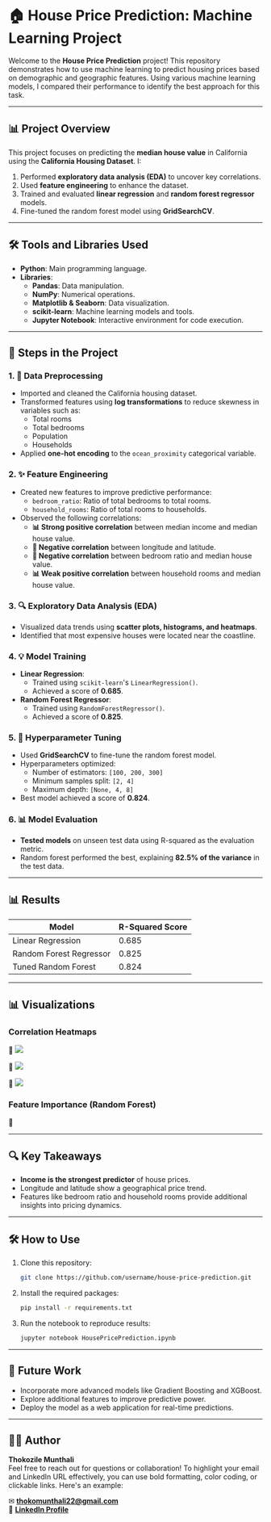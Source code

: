 # 🏠 House Price Prediction: Machine Learning Project

Welcome to the **House Price Prediction** project! This repository demonstrates how to use machine learning to predict housing prices based on demographic and geographic features. Using various machine learning models, I compared their performance to identify the best approach for this task.

---

## 📊 Project Overview
This project focuses on predicting the **median house value** in California using the **California Housing Dataset**. I:

1. Performed **exploratory data analysis (EDA)** to uncover key correlations.
2. Used **feature engineering** to enhance the dataset.
3. Trained and evaluated **linear regression** and **random forest regressor** models.
4. Fine-tuned the random forest model using **GridSearchCV**.

---

## 🛠️ Tools and Libraries Used
- **Python**: Main programming language.
- **Libraries**:
  - **Pandas**: Data manipulation.
  - **NumPy**: Numerical operations.
  - **Matplotlib & Seaborn**: Data visualization.
  - **scikit-learn**: Machine learning models and tools.
  - **Jupyter Notebook**: Interactive environment for code execution.

---

## 🔄 Steps in the Project

### 1. **🔄 Data Preprocessing**
- Imported and cleaned the California housing dataset.
- Transformed features using **log transformations** to reduce skewness in variables such as:
  - Total rooms
  - Total bedrooms
  - Population
  - Households
- Applied **one-hot encoding** to the `ocean_proximity` categorical variable.

### 2. **✨ Feature Engineering**
- Created new features to improve predictive performance:
  - `bedroom_ratio`: Ratio of total bedrooms to total rooms.
  - `household_rooms`: Ratio of total rooms to households.
- Observed the following correlations:
  - **📊 Strong positive correlation** between median income and median house value.
  - **🔻 Negative correlation** between longitude and latitude.
  - **🔻 Negative correlation** between bedroom ratio and median house value.
  - **📊 Weak positive correlation** between household rooms and median house value.

### 3. **🔍 Exploratory Data Analysis (EDA)**
- Visualized data trends using **scatter plots, histograms, and heatmaps**.
- Identified that most expensive houses were located near the coastline.

### 4. **💡 Model Training**
- **Linear Regression**:
  - Trained using `scikit-learn`'s `LinearRegression()`.
  - Achieved a score of **0.685**.
- **Random Forest Regressor**:
  - Trained using `RandomForestRegressor()`.
  - Achieved a score of **0.825**.

### 5. **🔧 Hyperparameter Tuning**
- Used **GridSearchCV** to fine-tune the random forest model.
- Hyperparameters optimized:
  - Number of estimators: `[100, 200, 300]`
  - Minimum samples split: `[2, 4]`
  - Maximum depth: `[None, 4, 8]`
- Best model achieved a score of **0.824**.

### 6. **📊 Model Evaluation**
- **Tested models** on unseen test data using R-squared as the evaluation metric.
- Random forest performed the best, explaining **82.5% of the variance** in the test data.

---

## 📊 Results
| Model                  | R-Squared Score |
|------------------------|-----------------|
| Linear Regression      | 0.685           |
| Random Forest Regressor| 0.825           |
| Tuned Random Forest    | 0.824           |

---

## 📊 Visualizations
### Correlation Heatmaps
🎨 ![](https://github.com/Thokozile23/Python-Project/blob/7329c93ec5d6098557db972efefbe4f7e9c04192/House%20Price%20Prediction/tic1.png)


🎨 ![](https://github.com/Thokozile23/Python-Project/blob/82d1fd8df28c89250e628532487bd3fa8f4bcfc3/House%20Price%20Prediction/tic2.png)



🎨 ![](https://github.com/Thokozile23/Python-Project/blob/18fe7b7709872f9f7b6c489e1942a045063a0841/House%20Price%20Prediction/tic3.png)





### Feature Importance (Random Forest)
🎨 ![]()

---

## 🔍 Key Takeaways
- **Income is the strongest predictor** of house prices.
- Longitude and latitude show a geographical price trend.
- Features like bedroom ratio and household rooms provide additional insights into pricing dynamics.

---

## 🛠️ How to Use
1. Clone this repository:
   ```bash
   git clone https://github.com/username/house-price-prediction.git
   ```
2. Install the required packages:
   ```bash
   pip install -r requirements.txt
   ```
3. Run the notebook to reproduce results:
   ```bash
   jupyter notebook HousePricePrediction.ipynb
   ```

---

## 🔗 Future Work
- Incorporate more advanced models like Gradient Boosting and XGBoost.
- Explore additional features to improve predictive power.
- Deploy the model as a web application for real-time predictions.

---

## 👨‍💻 Author
**Thokozile Munthali**  
Feel free to reach out for questions or collaboration!
To highlight your email and LinkedIn URL effectively, you can use bold formatting, color coding, or clickable links. Here's an example:

✉ **[thokomunthali22@gmail.com](mailto:thokomunthali22@gmail.com)**  
🔗 **[LinkedIn Profile](https://www.linkedin.com/in/thokozile-munthali/)**  



